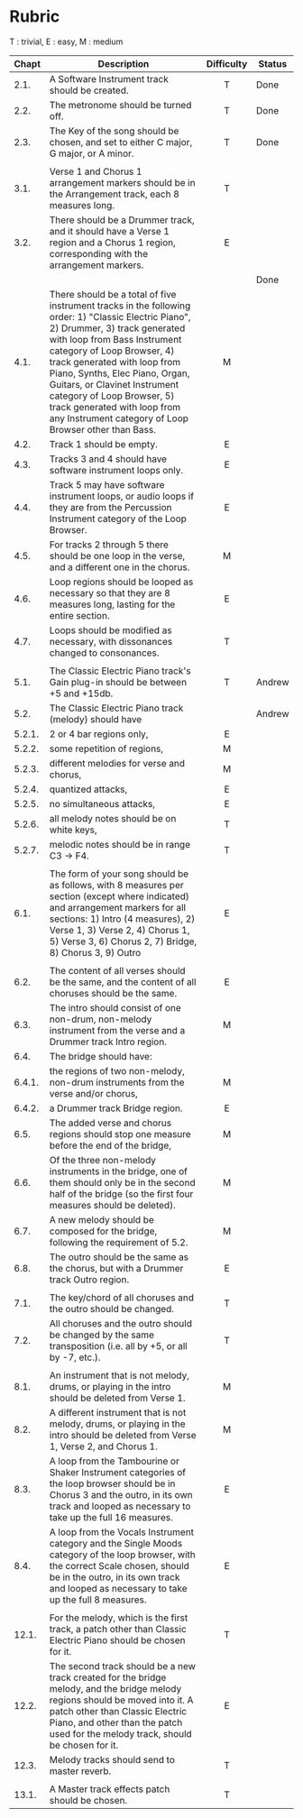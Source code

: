 # Rubric

T : trivial, E : easy, M : medium

| Chapt | Description | Difficulty | Status |
| :---  | --- | :---: | --- |
| 2.1. | A Software Instrument track should be created. | T | Done
| 2.2. | The metronome should be turned off. | T | Done
| 2.3. | The Key of the song should be chosen, and set to either C major, G major, or A minor. | T | Done
| | | | |
| 3.1. | Verse 1 and Chorus 1 arrangement markers should be in the Arrangement track, each 8 measures long. | T
| 3.2. | There should be a Drummer track, and it should have a Verse 1 region and a Chorus 1 region, corresponding with the arrangement markers. | E
| | | |Done |
| 4.1. | There should be a total of five instrument tracks in the following order: 1) "Classic Electric Piano", 2) Drummer, 3) track generated with loop from Bass Instrument category of Loop Browser, 4) track generated with loop from Piano, Synths,  Elec Piano, Organ, Guitars, or Clavinet Instrument category of Loop Browser, 5) track generated with loop from any Instrument category of Loop Browser other than Bass. | M
| 4.2. | Track 1 should be empty. | E
| 4.3. | Tracks 3 and 4 should have software instrument loops only. | E
| 4.4. | Track 5 may have software instrument loops, or audio loops if they are from the Percussion Instrument category of the Loop Browser. | E
| 4.5. | For tracks 2 through 5 there should be one loop in the verse, and a different one in the chorus. | M
| 4.6. | Loop regions should be looped as necessary so that they are 8 measures long, lasting for the entire section. | E
| 4.7. | Loops should be modified as necessary, with dissonances changed to consonances. | T
| | | | |
| 5.1. | The Classic Electric Piano track's Gain plug-in should be between +5 and +15db. | T | Andrew
| 5.2. | The Classic Electric Piano track (melody) should have | | Andrew
| 5.2.1. | 2 or 4 bar regions only, | E | 
| 5.2.2. | some repetition of regions, | M
| 5.2.3. | different melodies for verse and chorus, | M
| 5.2.4. | quantized attacks, | E
| 5.2.5. | no simultaneous attacks, | E
| 5.2.6. | all melody notes should be on white keys, | T
| 5.2.7. | melodic notes should be in range C3 -> F4. | T
| | | | |
| 6.1. | The form of your song should be as follows, with 8 measures per section (except where indicated) and arrangement markers for all sections: 1) Intro (4 measures), 2) Verse 1, 3) Verse 2, 4) Chorus 1, 5) Verse 3, 6) Chorus 2, 7) Bridge, 8) Chorus 3, 9) Outro | E
| | | | |
| 6.2. | The content of all verses should be the same, and the content of all choruses should be the same. | E
| 6.3. | The intro should consist of one non-drum, non-melody instrument from the verse and a Drummer track Intro region. | M
| 6.4. | The bridge should have:
| 6.4.1. | the regions of two non-melody, non-drum instruments from the verse and/or chorus, | M
| 6.4.2. | a Drummer track Bridge region. | E
| 6.5. | The added verse and chorus regions should stop one measure before the end of the bridge, | M
| 6.6. | Of the three non-melody instruments in the bridge, one of them should only be in the second half of the bridge (so the first four measures should be deleted). | M
| 6.7. | A new melody should be composed for the bridge, following the requirement of 5.2. | M
| 6.8. | The outro should be the same as the chorus, but with a Drummer track Outro region. | E
| | | | |
| 7.1. | The key/chord of all choruses and the outro should be changed. | T
| 7.2. | All choruses and the outro should be changed by the same transposition (i.e. all by +5, or all by -7, etc.). | T
| | | | |
| 8.1. | An instrument that is not melody, drums, or playing in the intro should be deleted from Verse 1. | M
| 8.2. | A different instrument that is not melody, drums, or playing in the intro should be deleted from Verse 1, Verse 2, and Chorus 1. | M
| 8.3. | A loop from the Tambourine or Shaker Instrument categories of the loop browser should be in Chorus 3 and the outro, in its own track and looped as necessary to take up the full 16 measures. | E
| 8.4. | A loop from the Vocals Instrument category and the Single Moods category of the loop browser, with the correct Scale chosen, should be in the outro, in its own track and looped as necessary to take up the full 8 measures. | E
| | | | |
| 12.1. | For the melody, which is the first track, a patch other than Classic Electric Piano should be chosen for it. | T 
| 12.2. | The second track should be a new track created for the bridge melody, and the bridge melody regions should be moved into it. A patch other than Classic Electric Piano, and other than the patch used for the melody track, should be chosen for it. | E
| 12.3. | Melody tracks should send to master reverb. | T
| | | | |
| 13.1. | A Master track effects patch should be chosen. | T
